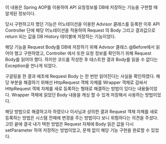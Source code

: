 
이 내용은 Spring AOP를 이용하여 API 요청정보를 DB에 저장하는 기능을 구현할 때 알게된 정보이다.

당시 구현하고자 했던 기능은 어노테이션을 이용한 Advisor 클래스를 등록한 이후 API Controller 단에 해당 어노테이션을 적용하여 Request 의 Body 그리고 결과값으로 return 되는 값을 DB History 테이블에 저장하는 기능이었다.

해당 기능을 Request Body를 DB에 저장하기 위해 Advisor 클래스 @Before에서 읽어야 했고 구현하였고, Controller 에서 또한 요청 정보를 확인하기 위해 Request Body를 읽어야 했다. 하지만 코드를 작성한 후 테스트한 결과 Body를 읽을 수 없다는 Exception을 만나게 되었다.

구글링을 한 결과 애초에 Request Body 는 한 번만 읽어진다는 사실을 확인하였다. 해당 부분을 해결하기 위해선 HttpRequest 객체 자체를 Wrapper 객체로 감싸서 HttpRequest 객체 자체를 새로 등록하는 형태로 해결하는 방법이 있다는 내용들이었다. Wrapper 객체에 읽었던 Body 내용을 캐싱 할 수 있게 저장해서 사용하는 방법이었다.

해당 방법으로 해결하고자 하였으나 이사님과 상의한 결과 Request 객체 자체를 새로 등록하는 방법은 시스템 전체에 변경을 주는 방법이다 보니 위험하다는 의견을 주셨다. 고민 끝에 결국 내가 택한 방법은 Request 자체에 Body 읽은 값을 다시 setParameter 하여 저장하는 방법이었고, 문제 없이 해당 기능 구현을 완료할 수 있었다.

